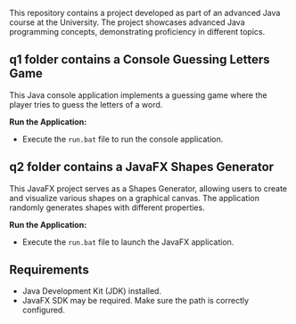This repository contains a project developed as part of an advanced Java course at the University. The project showcases advanced Java programming concepts, demonstrating proficiency in different topics.


## q1 folder contains a Console Guessing Letters Game

This Java console application implements a guessing game where the player tries to guess the letters of a word.

**Run the Application:**
   - Execute the `run.bat` file to run the console application.
     

## q2 folder contains a JavaFX Shapes Generator

This JavaFX project serves as a Shapes Generator, allowing users to create and visualize various shapes on a graphical canvas. The application randomly generates shapes with different properties.

**Run the Application:**
   - Execute the `run.bat` file to launch the JavaFX application.


## Requirements

- Java Development Kit (JDK) installed.
- JavaFX SDK may be required. Make sure the path is correctly configured.




